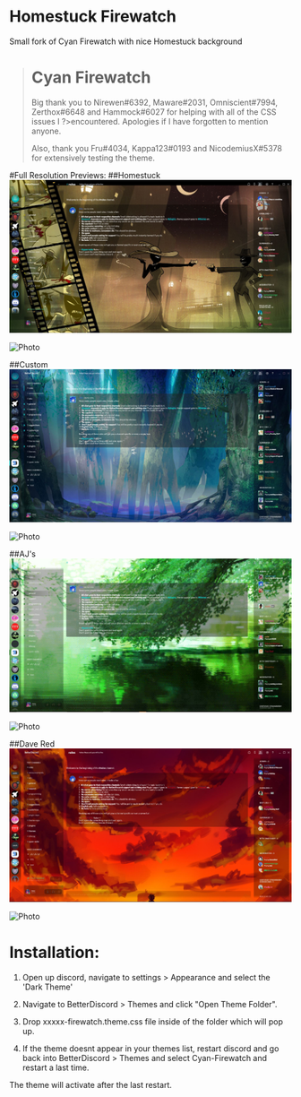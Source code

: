 # Homestuck Firewatch
Small fork of Cyan Firewatch with nice Homestuck background

># Cyan Firewatch
>Big thank you to Nirewen#6392, Maware#2031, Omniscient#7994, Zerthox#6648 and Hammock#6027 for helping with all of the CSS issues I ?>encountered. Apologies if I have forgotten to mention anyone.
>
>Also, thank you Fru#4034, Kappa123#0193 and NicodemiusX#5378  for extensively testing the theme.


#Full Resolution Previews:
##Homestuck
![Preview](https://raw.githubusercontent.com/henry232323/Cyan-Firewatch/Homestuck/firewatch-preview.JPG)

![Photo](https://images4.alphacoders.com/204/204604.jpg)

##Custom
![Preview](https://raw.githubusercontent.com/henry232323/Cyan-Firewatch/master/custom-preview.JPG)

![Photo](https://orig08.deviantart.net/1686/f/2013/305/2/c/pentool_forest1_by_axl99-d6so5lb.jpg)

##AJ's
![Preview](https://raw.githubusercontent.com/henry232323/Cyan-Firewatch/master/ajs-preview.JPG)

![Photo](https://media.giphy.com/media/VjI9yldoeRyTK/giphy.gif)

##Dave Red
![Preview](https://raw.githubusercontent.com/henry232323/Cyan-Firewatch/master/dave-red-preview.JPG)

![Photo](https://67.media.tumblr.com/50322be76419be3282df30773867a595/tumblr_mrjzp2Pu3R1rsy8nao1_1280.png)

# Installation:

1. Open up discord, navigate to settings > Appearance and select the 'Dark Theme'

2. Navigate to BetterDiscord > Themes and click "Open Theme Folder".

2. Drop xxxxx-firewatch.theme.css file inside of the folder which will pop up.

3. If the theme doesnt appear in your themes list, restart discord and go back into BetterDiscord > Themes and select Cyan-Firewatch and restart a last time.

The theme will activate after the last restart.



